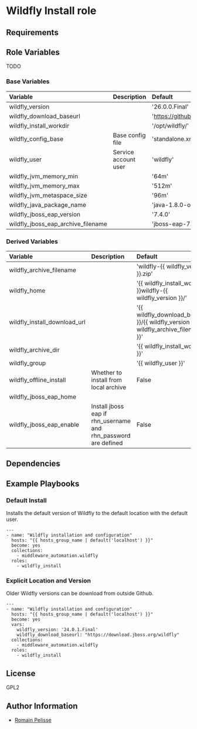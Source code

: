 # Wildfly Install role


## Requirements


## Role Variables

TODO

### Base Variables

| Variable | Description | Default |
| :------- | :---------- | :------ |
| wildfly_version | | '26.0.0.Final' |
| wildfly_download_baseurl | | 'https://github.com/wildfly/wildfly/releases/download' |
| wildfly_install_workdir | | '/opt/wildfly/' |
| wildfly_config_base | Base config file | 'standalone.xml' |
| wildfly_user | Service account user | 'wildfly' |
| wildfly_jvm_memory_min | | '64m' |
| wildfly_jvm_memory_max | | '512m' |
| wildfly_jvm_metaspace_size | | '96m' |
| wildfly_java_package_name | | 'java-1.8.0-openjdk' |
| wildfly_jboss_eap_version | | '7.4.0' |
| wildfly_jboss_eap_archive_filename | | 'jboss-eap-7.4.0.zip' |

### Derived Variables

| Variable | Description | Default |
| :------- | :---------- | :------ |
| wildfly_archive_filename | | 'wildfly-{{ wildfly_version }}.zip' |
| wildfly_home | | '{{ wildfly_install_workdir }}wildfly-{{ wildfly_version }}/' |
| wildfly_install_download_url | | '{{ wildfly_download_baseurl }}/{{ wildfly_version }}/{{ wildfly_archive_filename }}' |
| wildfly_archive_dir | | '{{ wildfly_install_workdir }}' |
| wildfly_group | | '{{ wildfly_user }}' |
| wildfly_offline_install | Whether to install from local archive | False |
| wildfly_jboss_eap_home | | |
| wildfly_jboss_eap_enable | Install jboss eap if rhn_username and rhn_password are defined | False |

## Dependencies

## Example Playbooks

### Default Install

Installs the default version of Wildfly to the default location with the default user.

```
---
- name: "Wildfly installation and configuration"
  hosts: "{{ hosts_group_name | default('localhost') }}"
  become: yes
  collections:
    - middleware_automation.wildfly
  roles:
    - wildfly_install
```

### Explicit Location and Version

Older Wildfly versions can be download from outside Github.

```
---
- name: "Wildfly installation and configuration"
  hosts: "{{ hosts_group_name | default('localhost') }}"
  become: yes
  vars:
    wildfly_version: '24.0.1.Final'
    wildfly_download_baseurl: "https://download.jboss.org/wildfly"
  collections:
    - middleware_automation.wildfly
  roles:
    - wildfly_install
```

## License

GPL2

## Author Information

* [Romain Pelisse](https://github.com/rpelisse)
